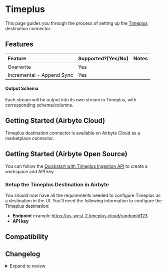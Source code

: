 # Timeplus

This page guides you through the process of setting up the [Timeplus](https://timeplus.com)
destination connector.

## Features

| Feature                   | Supported?\(Yes/No\) | Notes |
| :------------------------ | :------------------- | :---- |
| Overwrite                 | Yes                  |       |
| Incremental - Append Sync | Yes                  |       |

#### Output Schema

Each stream will be output into its own stream in Timeplus, with corresponding schema/columns.

## Getting Started (Airbyte Cloud)

Timeplus destination connector is available on Airbyte Cloud as a marketplace connector.

## Getting Started (Airbyte Open Source)

You can follow the [Quickstart with Timeplus Ingestion API](https://docs.timeplus.com/quickstart-ingest-api) to create a workspace and API key.

### Setup the Timeplus Destination in Airbyte

You should now have all the requirements needed to configure Timeplus as a destination in the UI.
You'll need the following information to configure the Timeplus destination:

- **Endpoint** example https://us-west-2.timeplus.cloud/randomId123
- **API key**

## Compatibility

## Changelog

<details>
  <summary>Expand to review</summary>

| Version | Date       | Pull Request                                              | Subject              |
|:--------| :--------- | :-------------------------------------------------------- | :------------------- |
| 0.1.38 | 2025-03-08 | [55371](https://github.com/airbytehq/airbyte/pull/55371) | Update dependencies |
| 0.1.37 | 2025-03-01 | [54249](https://github.com/airbytehq/airbyte/pull/54249) | Update dependencies |
| 0.1.36 | 2025-02-15 | [53867](https://github.com/airbytehq/airbyte/pull/53867) | Update dependencies |
| 0.1.35 | 2025-02-08 | [53417](https://github.com/airbytehq/airbyte/pull/53417) | Update dependencies |
| 0.1.34 | 2025-02-01 | [52897](https://github.com/airbytehq/airbyte/pull/52897) | Update dependencies |
| 0.1.33 | 2025-01-25 | [52195](https://github.com/airbytehq/airbyte/pull/52195) | Update dependencies |
| 0.1.32 | 2025-01-18 | [51717](https://github.com/airbytehq/airbyte/pull/51717) | Update dependencies |
| 0.1.31 | 2025-01-11 | [51271](https://github.com/airbytehq/airbyte/pull/51271) | Update dependencies |
| 0.1.30 | 2025-01-04 | [50907](https://github.com/airbytehq/airbyte/pull/50907) | Update dependencies |
| 0.1.29 | 2024-12-28 | [50176](https://github.com/airbytehq/airbyte/pull/50176) | Update dependencies |
| 0.1.28 | 2024-12-14 | [48930](https://github.com/airbytehq/airbyte/pull/48930) | Update dependencies |
| 0.1.27 | 2024-11-25 | [48273](https://github.com/airbytehq/airbyte/pull/48273) | Update dependencies |
| 0.1.26 | 2024-10-29 | [47059](https://github.com/airbytehq/airbyte/pull/47059) | Update dependencies |
| 0.1.25 | 2024-10-12 | [46788](https://github.com/airbytehq/airbyte/pull/46788) | Update dependencies |
| 0.1.24 | 2024-10-05 | [46443](https://github.com/airbytehq/airbyte/pull/46443) | Update dependencies |
| 0.1.23 | 2024-09-28 | [46130](https://github.com/airbytehq/airbyte/pull/46130) | Update dependencies |
| 0.1.22 | 2024-09-21 | [45826](https://github.com/airbytehq/airbyte/pull/45826) | Update dependencies |
| 0.1.21 | 2024-09-14 | [45568](https://github.com/airbytehq/airbyte/pull/45568) | Update dependencies |
| 0.1.20 | 2024-09-08 | [44758](https://github.com/airbytehq/airbyte/pull/44758) | Support new Timeplus Cloud using latest timeplus Python SDK |
| 0.1.19 | 2024-09-07 | [45218](https://github.com/airbytehq/airbyte/pull/45218) | Update dependencies |
| 0.1.18 | 2024-08-31 | [45020](https://github.com/airbytehq/airbyte/pull/45020) | Update dependencies |
| 0.1.17 | 2024-08-24 | [44707](https://github.com/airbytehq/airbyte/pull/44707) | Update dependencies |
| 0.1.16 | 2024-08-22 | [44530](https://github.com/airbytehq/airbyte/pull/44530) | Update test dependencies |
| 0.1.15 | 2024-08-17 | [44363](https://github.com/airbytehq/airbyte/pull/44363) | Update dependencies |
| 0.1.14 | 2024-08-12 | [43854](https://github.com/airbytehq/airbyte/pull/43854) | Update dependencies |
| 0.1.13 | 2024-08-03 | [43216](https://github.com/airbytehq/airbyte/pull/43216) | Update dependencies |
| 0.1.12 | 2024-07-27 | [42761](https://github.com/airbytehq/airbyte/pull/42761) | Update dependencies |
| 0.1.11 | 2024-07-20 | [42354](https://github.com/airbytehq/airbyte/pull/42354) | Update dependencies |
| 0.1.10 | 2024-07-13 | [41861](https://github.com/airbytehq/airbyte/pull/41861) | Update dependencies |
| 0.1.9 | 2024-07-10 | [41392](https://github.com/airbytehq/airbyte/pull/41392) | Update dependencies |
| 0.1.8 | 2024-07-09 | [41257](https://github.com/airbytehq/airbyte/pull/41257) | Update dependencies |
| 0.1.7 | 2024-07-06 | [40864](https://github.com/airbytehq/airbyte/pull/40864) | Update dependencies |
| 0.1.6 | 2024-06-25 | [40270](https://github.com/airbytehq/airbyte/pull/40270) | Update dependencies |
| 0.1.5 | 2024-06-22 | [39990](https://github.com/airbytehq/airbyte/pull/39990) | Update dependencies |
| 0.1.4 | 2024-06-06 | [39301](https://github.com/airbytehq/airbyte/pull/39301) | [autopull] Upgrade base image to v1.2.2 |
| 0.1.3 | 2024-06-03 | [38901](https://github.com/airbytehq/airbyte/pull/38901) | Replace AirbyteLogger with logging.Logger |
| 0.1.2 | 2024-05-21 | [38491](https://github.com/airbytehq/airbyte/pull/38491) | [autopull] base image + poetry + up_to_date |
| 0.1.1   | 2024-03-05 | [#35838](https://github.com/airbytehq/airbyte/pull/35838) | Un-archive connector |
| 0.1.0   | 2023-06-14 | [21226](https://github.com/airbytehq/airbyte/pull/21226)  | Destination Timeplus |

</details>
